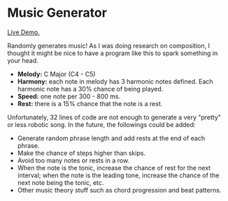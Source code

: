 # Music Generator

[Live Demo.](https://saqiurila.github.io/projects/music-generator/)

Randomly generates music! As I was doing research on composition, I thought it might be nice to have a program like this to spark something in your head.

* **Melody:** C Major (C4 - C5)
* **Harmony:** each note in melody has 3 harmonic notes defined. Each harmonic note has a 30% chance of being played.
* **Speed:** one note per 300 - 800 ms.
* **Rest:** there is a 15% chance that the note is a rest.

Unfortunately, 32 lines of code are not enough to generate a very "pretty" or less robotic song. In the future, the followings could be added:
* Generate random phrase length and add rests at the end of each phrase.
* Make the chance of steps higher than skips.
* Avoid too many notes or rests in a row.
* When the note is the tonic, increase the chance of rest for the next interval; when the note is the leading tone, increase the chance of the next note being the tonic, etc.
* Other music theory stuff such as chord progression and beat patterns.